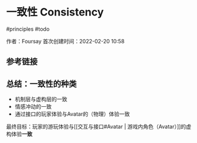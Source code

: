 # 一致性 Consistency

 #principles #todo 
 
作者：Foursay
首次创建时间：2022-02-20 10:58


## 参考链接





## 总结：一致性的种类

- 机制层与虚构层的一致
- 情感冲动的一致
- 通过接口的玩家体验与Avatar的（物理）体验一致


最终目标：玩家的游玩体验与[[交互与接口#Avatar | 游戏内角色（Avatar）]]的虚构体验**一致**
